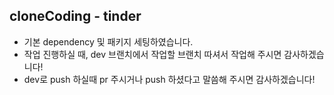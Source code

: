 ## cloneCoding - tinder
- 기본 dependency 및 패키지 세팅하였습니다.
- 작업 진행하실 때, dev 브랜치에서 작업할 브랜치 따셔서 작업해 주시면 감사하겠습니다!
- dev로 push 하실때 pr 주시거나 push 하셨다고 말씀해 주시면 감사하겠습니다!